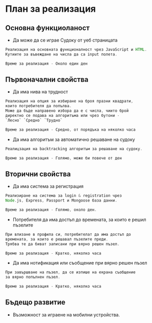 # План за реализация

## Основна функциоланост
 * Да може да се играе Судоку от уеб страницата
 ```groovy
 Реализация на основната функционалност чрез JavaScript и HTML.
 Кутиите за въвеждане на числа да са input полета.

 Време за реализация - Около един ден 
 ```

## Първоначални свойства
 * Да има нива на трудност
 ```groovy
 Реализация на опция за избиране на броя празни квадрати,
 които потребителя да попълва.
 Може да бъде направено избора да е с числа, чиито брой 
 директно се подава на алгоритъма или чрез бутони -
 `Лесно` `Средно` `Трудно`

 Време за реализация - Средно, от порядъка на няколко часа
 ```
 * Да има алгоритъм за автоматично решаване на судоку
 ```groovy
 Реалицзация на backtracking алгоритъм за решаване на судоку.

 Време за реализация - Голямо, може би повече от ден
 ```

## Вторични свойства
 * Да има система за регистрация
 ```groovy
 Реализиране на система за login & registration чрез 
 Node.js, Express, Passport и Mongoose база данни.

 Време за реализация - Голямо, около ден.
 ```
 * Потребителя да има достъп до времената, за които е 
 	решил пъзелите
 ```groovy
 При влизане в профила си, потребителат да има достъп до
 времената, за които е решавал пъзелите преди.
 Трябва те да биват записани при вярно решен пъзел.

 Време за реализация - Кратко, няколко часа
 ```
 * Да има нотификация или съобщение при вярно решен пъзел
 ```groovy
 При завършване на пъзел, да се изпише на екрана съобщение
 за вярно попълнен пъзел.

 Време за реализация - Кратко, няколко часа
 ```

## Бъдещо развитие
 * Възможност за играене на мобилни устройства.